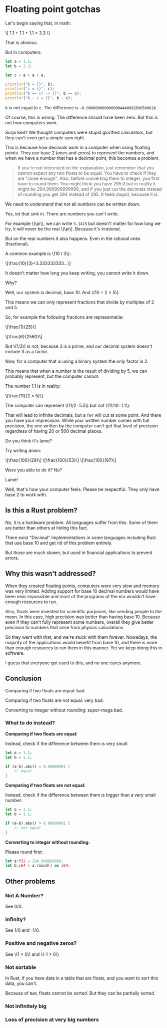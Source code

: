 # Floating point gotchas

Let's begin saying that, in math:

\\[ 1.1 + 1.1 + 1.1 = 3.3 \\]

That is obvious.

But in computers:

```rust
let a = 1.1;
let b = 3.3;

let c = a + a + a;

println!("b = {}", b);
println!("c = {}", c);
println!("b == c? -> {}", b == c);
println!("b - c = {}", b - c);

```

`b` is not equal to `c`. The difference is `-0.0000000000000004440892098500626`.

Of course, this is wrong. The difference should have been zero. But this is not
how computers work.

Surprised? We thought computers were stupid glorified calculators, but they 
can't even get a simple sum right.

This is because how decimals work in a computer when using floating points. 
They use base 2 (ones and zeros) to represent the numbers, and when we have a
number that has a decimal point, this becomes a problem.

> If you're not interested on the explanation, just remember that you cannot
> expect any two floats to be equal. You have to check if they are 
> "close enough". Also, before converting them to integer, you first have to
> round them. You might think you have 295.0 but in reality it might be 
> 294.999999999996, and if you just cut the decimals instead of rounding you
> get 294 instead of 295. It feels stupid, because it is.

We need to understand that not all numbers can be written down.

Yes, let that sink in. There are numbers you can't write.

For example \\(\pi\\), we can write `3.1415` but doesn't matter for how long we
try, it will never be the real \\(\pi\\). Because it's irrational.

But on the real numbers it also happens. Even in the rational ones (fractional).

A common example is \\(10 / 3\\):

\\[\frac{10}{3}=3.333333333…\\]

It doesn't matter how long you keep writing, you cannot write it down.

Why?

Well, our system is decimal, base 10. And \\(10 = 2 × 5\\).

This means we can only represent fractions that divide by multiples of 2 and 5.

So, for example the following fractions are representable:

\\[\\frac{1}{25}\\]

\\[\\frac{6}{2560}\\]

But \\(1/3\\) is not, because 3 is a prime, and our decimal system doesn't 
include 3 as a factor.

Now, for a computer that is using a binary system the only factor is 2.

This means that when a number is the result of dividing by 5, we can probably
represent, but the computer cannot.

The number 1.1 is in reality:

\\[\\frac{11}{2 × 5}\\]

The computer can represent \\(11/2=5.5\\) but not \\(11/10=1.1\\).

That will lead to infinite decimals, but a `f64` will cut at some point. And
there you have your imprecision. While your written number comes with full
precision, the one written by the computer can't get that level of precision
regardless of having 20 or 500 decimal places.

Do you think it's lame?

Try writing down:

\\[\\frac{100}{29}\\]
\\[\\frac{100}{53}\\]
\\[\\frac{100}{97}\\]

Were you able to do it? No?

Lame!

Well, that's how your computer feels. Please be respectful. 
They only have base 2 to work with.

## Is this a Rust problem?

No, it is a hardware problem. All languages suffer from this. Some of them are
better than others at hiding this fact.

There exist "Decimal" implementations in some languages including Rust that
use base 10 and get rid of this problem entirely.

But those are much slower, but used in financial applications to prevent errors.

## Why this wasn't addressed?

When they created floating points, computers were very slow and memory was very
limited. Adding support for base 10 decimal numbers would have been near 
impossible and most of the programs of the era wouldn't have enough resources to
run.

Also, floats were invented for scientific purposes, like sending people to the
moon. In this case, high precision was better than having base 10. Because even
if they can't fully represent some numbers, overall they give better precision
to numbers that arise from physics calculations.

So they went with that, and we're stuck with them forever. Nowadays, the 
majority of the applications would benefit from base 10, and there is more than
enough resources to run them in this manner. Yet we keep doing this in software.

I guess that everyone got used to this, and no one cares anymore.

## Conclusion

Comparing if two floats are equal: bad.

Comparing if two floats are not equal: very bad.

Converting to integer without rounding: super-mega bad.

### What to do instead?

**Comparing if two floats are equal:**

Instead, check if the difference between them is very small:

```rust
let a = 1.1;
let b = 1.1;

if (a-b).abs() < 0.00000001 {
    // equal
}
```

**Comparing if two floats are not equal:**

Instead, check if the difference between them is bigger than a very small number:

```rust
let a = 1.1;
let b = 1.1;

if (a-b).abs() > 0.00000001 {
    // not equal
}
```

**Converting to integer without rounding:**

Please round first:
```rust
let a:f32 = 294.999999999;
let b:i64 = a.round() as i64;
```

## Other problems

### Not A Number?

See 0/0.

### Infinity?

See 1/0 and -1/0.

### Positive and negative zeros?

See \\(1 × 0\\) and \\(-1 × 0\\)

### Not sortable

In Rust, if you have data in a table that are floats, and you want to sort this
data, you can't.

Because of `NaN`, floats cannot be sorted. But they can be partially sorted.

### Not infinitely big

### Loss of precision at very big numbers




